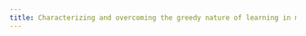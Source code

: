 ```yaml
---
title: Characterizing and overcoming the greedy nature of learning in multi-modal deep neural networks.
---
```

